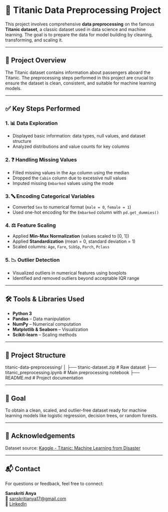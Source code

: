 # 🚢 Titanic Data Preprocessing Project

This project involves comprehensive **data preprocessing** on the famous **Titanic dataset**, a classic dataset used in data science and machine learning. The goal is to prepare the data for model building by cleaning, transforming, and scaling it.

---

## 📌 Project Overview

The Titanic dataset contains information about passengers aboard the Titanic. The preprocessing steps performed in this project are crucial to ensure the dataset is clean, consistent, and suitable for machine learning models.

---

## ✅ Key Steps Performed

### 1. 📊 Data Exploration
- Displayed basic information: data types, null values, and dataset structure
- Analyzed distributions and value counts for key columns

### 2. ❓ Handling Missing Values
- Filled missing values in the `Age` column using the median
- Dropped the `Cabin` column due to excessive null values
- Imputed missing `Embarked` values using the mode

### 3. 🔤 Encoding Categorical Variables
- Converted `Sex` to numerical format (`male = 0`, `female = 1`)
- Used one-hot encoding for the `Embarked` column with `pd.get_dummies()`

### 4. ⚖️ Feature Scaling
- Applied **Min-Max Normalization** (values scaled to [0, 1])
- Applied **Standardization** (mean = 0, standard deviation = 1)
- Scaled columns: `Age`, `Fare`, `SibSp`, `Parch`, `Pclass`

### 5. 📉 Outlier Detection
- Visualized outliers in numerical features using boxplots
- Identified and removed outliers beyond acceptable IQR range

---

## 🛠️ Tools & Libraries Used

- **Python 3**
- **Pandas** – Data manipulation
- **NumPy** – Numerical computation
- **Matplotlib & Seaborn** – Visualization
- **Scikit-learn** – Scaling methods

---

## 📁 Project Structure

titanic-data-preprocessing/
│
├── titanic-dataset.zip # Raw dataset
├── titanic_preprocessing.ipynb # Main preprocessing notebook
├── README.md # Project documentation


---

## 🎯 Goal

To obtain a clean, scaled, and outlier-free dataset ready for machine learning models like logistic regression, decision trees, or random forests.

---

## 🙌 Acknowledgements

Dataset source: [Kaggle - Titanic: Machine Learning from Disaster](https://www.kaggle.com/c/titanic)

---

## 📬 Contact

For questions or feedback, feel free to connect:

**Sanskriti Anya**  
📧 sanskritianya17@gmail.com  
🔗 [LinkedIn](https://www.linkedin.com/in/sanskriti-anya-6bb2b4332)

